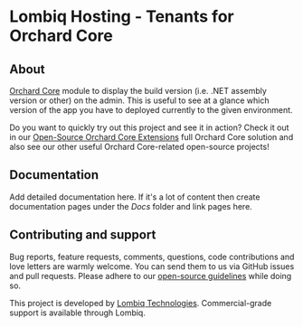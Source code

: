 # Lombiq Hosting - Tenants for Orchard Core

## About

[Orchard Core](https://www.orchardcore.net/) module to display the build version (i.e. .NET assembly version or other) on the admin. This is useful to see at a glance which version of the app you have to deployed currently to the given environment.

Do you want to quickly try out this project and see it in action? Check it out in our [Open-Source Orchard Core Extensions](https://github.com/Lombiq/Open-Source-Orchard-Core-Extensions) full Orchard Core solution and also see our other useful Orchard Core-related open-source projects!

## Documentation

Add detailed documentation here. If it's a lot of content then create documentation pages under the *Docs* folder and link pages here.

## Contributing and support

Bug reports, feature requests, comments, questions, code contributions and love letters are warmly welcome. You can send them to us via GitHub issues and pull requests. Please adhere to our [open-source guidelines](https://lombiq.com/open-source-guidelines) while doing so.

This project is developed by [Lombiq Technologies](https://lombiq.com/). Commercial-grade support is available through Lombiq.
